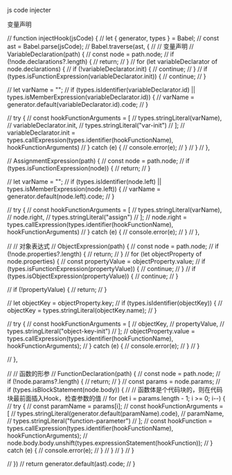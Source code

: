 js code injecter

变量声明


// function injectHook(jsCode) {
//     let { generator, types } = Babel;
//     const ast = Babel.parse(jsCode);
//     Babel.traverse(ast, {
//         // 变量声明
//         VariableDeclaration(path) {
//             const node = path.node;
//             if (!node.declarations?.length) {
//                 return;
//             }
//             for (let variableDeclarator of node.declarations) {
//                 if (!variableDeclarator.init) {
//                     continue;
//                 }
//                 if (types.isFunctionExpression(variableDeclarator.init)) {
//                     continue;
//                 }

//                 let varName = "";
//                 if (types.isIdentifier(variableDeclarator.id) || types.isMemberExpression(variableDeclarator.id)) {
//                     varName = generator.default(variableDeclarator.id).code;
//                 }

//                 try {
//                     const hookFunctionArguments = [
//                         types.stringLiteral(varName),
//                         variableDeclarator.init,
//                         types.stringLiteral("var-init")
//                     ];
//                     variableDeclarator.init = types.callExpression(types.identifier(hookFunctionName), hookFunctionArguments)
//                 } catch (e) {
//                     console.error(e);
//                 }
//             }
//         },

//         AssignmentExpression(path) {
//             const node = path.node;
//             if (types.isFunctionExpression(node)) {
//                 return;
//             }

//             let varName = "";
//             if (types.isIdentifier(node.left) || types.isMemberExpression(node.left)) {
//                 varName = generator.default(node.left).code;
//             }

//             try {
//                 const hookFunctionArguments = [
//                     types.stringLiteral(varName),
//                     node.right,
//                     types.stringLiteral("assign")
//                 ];
//                 node.right = types.callExpression(types.identifier(hookFunctionName), hookFunctionArguments)
//             } catch (e) {
//                 console.error(e);
//             }
//         },

//         // 对象表达式
//         ObjectExpression(path) {
//             const node = path.node;
//             if (!node.properties?.length) {
//                 return;
//             }
//             for (let objectProperty of node.properties) {
//                 const propertyValue = objectProperty.value;
//                 if (types.isFunctionExpression(propertyValue)) {
//                     continue;
//                 }
//                 if (types.isObjectExpression(propertyValue)) {
//                     continue;
//                 }

//                 if (!propertyValue) {
//                     return;
//                 }

//                 let objectKey = objectProperty.key;
//                 if (types.isIdentifier(objectKey)) {
//                     objectKey = types.stringLiteral(objectKey.name);
//                 }

//                 try {
//                     const hookFunctionArguments = [
//                         objectKey,
//                         propertyValue,
//                         types.stringLiteral("object-key-init")
//                     ];
//                     objectProperty.value = types.callExpression(types.identifier(hookFunctionName), hookFunctionArguments);
//                 } catch (e) {
//                     console.error(e);
//                 }
//             }

//         },

//         // 函数的形参
//         FunctionDeclaration(path) {
//             const node = path.node;
//             if (!node.params?.length) {
//                 return;
//             }
//             const params = node.params;
//             if (types.isBlockStatement(node.body)) {
//                 // 函数体是个代码块的，则在代码块最前面插入Hook，检查参数的值
//                 for (let i = params.length - 1; i >= 0; i--) {
//                     try {
//                         const paramName = params[i];
//                         const hookFunctionArguments = [
//                             types.stringLiteral(generator.default(paramName).code),
//                             paramName,
//                             types.stringLiteral("function-parameter")
//                         ];
//                         const hookFunction = types.callExpression(types.identifier(hookFunctionName), hookFunctionArguments);
//                         node.body.body.unshift(types.expressionStatement(hookFunction));
//                     } catch (e) {
//                         console.error(e);
//                     }
//                 }
//             }
//         }

//     })
//     return generator.default(ast).code;
// }